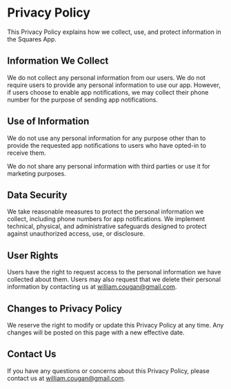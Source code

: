 # Privacy Policy

This Privacy Policy explains how we collect, use, and protect information in the Squares App.

## Information We Collect
We do not collect any personal information from our users. We do not require users to provide any personal information to use our app. However, if users choose to enable app notifications, we may collect their phone number for the purpose of sending app notifications.

## Use of Information
We do not use any personal information for any purpose other than to provide the requested app notifications to users who have opted-in to receive them.

We do not share any personal information with third parties or use it for marketing purposes.

## Data Security
We take reasonable measures to protect the personal information we collect, including phone numbers for app notifications. We implement technical, physical, and administrative safeguards designed to protect against unauthorized access, use, or disclosure.

## User Rights
Users have the right to request access to the personal information we have collected about them. Users may also request that we delete their personal information by contacting us at william.cougan@gmail.com.

## Changes to Privacy Policy
We reserve the right to modify or update this Privacy Policy at any time. Any changes will be posted on this page with a new effective date.

## Contact Us
If you have any questions or concerns about this Privacy Policy, please contact us at william.cougan@gmail.com.
